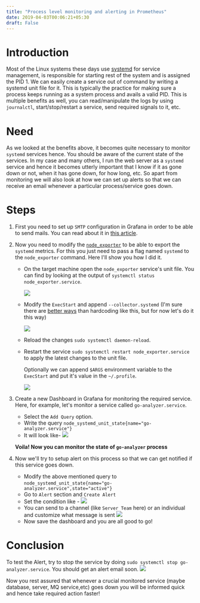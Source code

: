 ```yaml
---
title: "Process level monitoring and alerting in Prometheus"
date: 2019-04-03T00:06:21+05:30
draft: False
---
```

# Introduction
Most of the Linux systems these days use [systemd](https://www.freedesktop.org/wiki/Software/systemd/) for service management, is responsible for starting rest of the system and is assigned the PID 1. We can easily create a service out of command by writing a systemd unit file for it. This is typically the practice for making sure a process keeps running as a system process and avails a valid PID. This is multiple benefits as well, you can read/manipulate the logs by using `journalctl`, start/stop/restart a service, send required signals to it, etc.

# Need
As we looked at the benefits above, it becomes quite necessary to monitor `systemd` services hence. You should be aware of the current state of the services. In my case and many others, I run the web server as a `systemd` service and hence it becomes utterly important that I know if it as gone down or not, when it has gone down, for how long, etc.
So apart from monitoring we will also look at how we can set up alerts so that we can receive an email whenever a particular process/service goes down.

# Steps
1. First you need to set up `SMTP` configuration in Grafana in order to be able to send mails. You can read about it in [this article](https://www.souvikhaldar.info/articles/alerting/). 
2. Now you need to modify the [`node_exporter`](https://github.com/prometheus/node_exporter) to be able to export  the `systemd` metrics. For this you just need to pass a flag named `systemd` to the `node_exporter` command. Here I'll show you how I did it.
   * On the target machine open the `node_exporter` service's unit file. You can find by looking at the output of `systemctl status node_exporter.service`.
     
        ![](/images/2019-04-03-00-35-05.png)
     
   *  Modify the `ExecStart` and append `--collector.systemd`
     (I'm sure there are [better ways](https://askubuntu.com/questions/659267/how-do-i-override-or-configure-systemd-services) than hardcoding like this, but for now let's do it this way)

        ![](/images/2019-04-03-00-38-03.png)

   * Reload the changes `sudo systemctl daemon-reload`.
     
   * Restart the service `sudo systemctl restart node_exporter.service` to apply the latest changes to the unit file.

        Optionally we can append `$ARGS` environment variable to the `ExecStart` and put it's value in the `~/.profile`.

        ![](/images/2019-04-03-23-15-40.png)
  
3. Create a new Dashboard in Grafana for monitoring the required service. Here, for example, let's monitor a service called `go-analyzer.service`. 
    * Select the `Add Query` option.
    * Write the query `node_systemd_unit_state{name="go-analyzer.service"}`
    * It will look like- ![](/images/2019-04-03-00-48-53.png)
  
    **Voila! Now you can monitor the state of `go-analyzer` process**

4. Now we'll try to setup alert on this process so that we can get notified if this service goes down.
   * Modify the above mentioned query to `node_systemd_unit_state{name="go-analyzer.service",state="active"}`
   * Go to `Alert` section and `Create Alert`
   * Set the condition like - ![](/images/2019-04-03-01-08-00.png)
   * You can send to a channel (like `Server Team` here) or an individual and customize what message is sent ![](/images/2019-04-03-00-58-30.png)
   * Now save the dashboard and you are all good to go!

# Conclusion
To test the Alert, try to stop the service by doing `sudo systemctl stop go-analyzer.service`. You should get an alert email soon. ![](/images/2019-04-03-01-18-04.png)

Now you rest assured that whenever a crucial monitored service (maybe database, server, MQ service,etc) goes down you will be informed quick and hence take required action faster!




